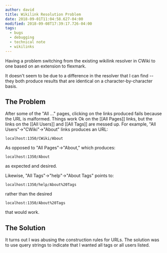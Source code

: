 ```yaml
---
author: david
title: Wikilink Resolution Problem
date: 2018-09-01T11:04:58.627-04:00
modified: 2018-09-08T17:39:17.726-04:00
tags:
  - bugs
  - debugging
  - technical note
  - wikilinks
---
```


Having a problem switching from the existing wikilink resolver in CWiki to one based on an extension to flexmark.

It doesn't seem to be due to a difference in the resolver that I can find -- they both produce results that are identical on a character-by-character basis.

## The Problem ##

After some of the "All ..." pages, clicking on the links produced fails because the URL is malformed. Things work Ok on the [[All Pages]] links, but the links on the [[All Users]] and [[All Tags]] are messed up. For example, "All Users"->"CWiki"->"About" links produces an URL:

`localhost:1350/CWiki/About`

As opposed to "All Pages"->"About," which produces:

`localhost:1350/About`

as expected and desired.

Likewise, "All Tags"->"help"->"About Tags" points to:

`localhost:1350/help/About%20Tags`

rather than the desired

`localhost:1350/About%20Tags`

that would ​work.

## The Solution ##

It turns​ out I was abusing the construction rules for URLs. The solution was to use query strings to indicate that I wanted all tags or all users listed.